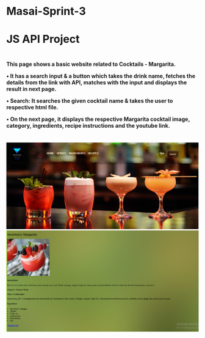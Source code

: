 # Masai-Sprint-3
<h1>JS API Project<h1>
<h4>This page shows a basic website related to Cocktails - Margarita.

• It has a search input & a button which takes the drink name, fetches the details from the link with API, matches with the input and displays the result in next page. 

• Search: It searches the given cocktail name & takes the user to respective html file. 

• On the next page, it displays the respective Margarita cocktail image, category, ingredients, recipe instructions and the youtube link.<h4>
  <br>
<img src="images/homePage.PNG">
  <br>
<img src = "images/2ndPage.PNG">
